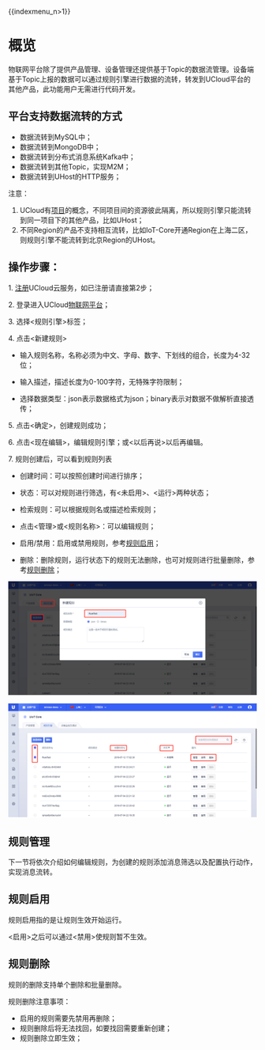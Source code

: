 {{indexmenu_n>1}}
# 概览
物联网平台除了提供产品管理、设备管理还提供基于Topic的数据流管理。设备端基于Topic上报的数据可以通过规则引擎进行数据的流转，转发到UCloud平台的其他产品，此功能用户无需进行代码开发。

## 平台支持数据流转的方式

- 数据流转到MySQL中；
- 数据流转到MongoDB中；
- 数据流转到分布式消息系统Kafka中；
- 数据流转到其他Topic，实现M2M；
- 数据流转到UHost的HTTP服务；



注意：

1. UCloud有[项目](https://docs.ucloud.cn/management_monitor/uproject/index)的概念，不同项目间的资源彼此隔离，所以规则引擎只能流转到同一项目下的其他产品，比如UHost；
2. 不同Region的产品不支持相互流转，比如IoT-Core开通Region在上海二区，则规则引擎不能流转到北京Region的UHost。



## 操作步骤：

1\. [注册](https://passport.ucloud.cn/#register)UCloud云服务，如已注册请直接第2步；

2\. 登录进入UCloud[物联网平台](https://console.ucloud.cn/uiot)；

3\. 选择<规则引擎>标签；

4\. 点击<新建规则>

- 输入规则名称，名称必须为中文、字母、数字、下划线的组合，长度为4-32位；

- 输入描述，描述长度为0-100字符，无特殊字符限制；

- 选择数据类型：json表示数据格式为json；binary表示对数据不做解析直接透传；

5\. 点击<确定>，创建规则成功；

6\. 点击<现在编辑>，编辑规则引擎；或<以后再说>以后再编辑。

7\. 规则创建后，可以看到规则列表

- 创建时间：可以按照创建时间进行排序；

- 状态：可以对规则进行筛选，有<未启用>、<运行>两种状态；

- 检索规则：可以根据规则名或描述检索规则；

- 点击<管理>或<规则名称>：可以编辑规则；

- 启用/禁用：启用或禁用规则，参考[规则启用](#规则启用)；

- 删除：删除规则，运行状态下的规则无法删除，也可对规则进行批量删除，参考[规则删除](#规则删除)；
   

![新建规则](../../images/新建规则.png)

![规则列表](../../images/规则列表.png)



## 规则管理

下一节将依次介绍如何编辑规则，为创建的规则添加消息筛选以及配置执行动作，实现消息流转。



## 规则启用

规则启用指的是让规则生效开始运行。

<启用>之后可以通过<禁用>使规则暂不生效。



## 规则删除

规则的删除支持单个删除和批量删除。

规则删除注意事项：

- 启用的规则需要先禁用再删除；
- 规则删除后将无法找回，如要找回需要重新创建；
- 规则删除立即生效；
